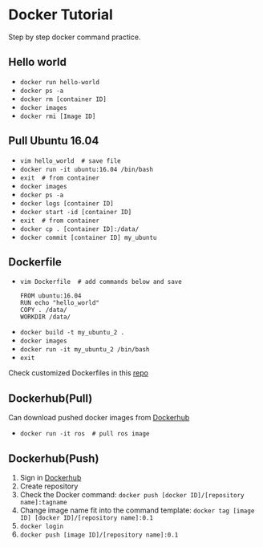 # Docker Tutorial
Step by step docker command practice.

## Hello world
- `docker run hello-world`
- `docker ps -a`
- `docker rm [container ID]`
- `docker images`
- `docker rmi [Image ID]`

## Pull Ubuntu 16.04
- `vim hello_world  # save file`
- `docker run -it ubuntu:16.04 /bin/bash`
- `exit  # from container`
- `docker images`
- `docker ps -a`
- `docker logs [container ID]`
- `docker start -id [container ID]`
- `exit  # from container`
- `docker cp . [container ID]:/data/`
- `docker commit [container ID] my_ubuntu`

## Dockerfile
- `vim Dockerfile  # add commands below and save`
	```
	FROM ubuntu:16.04
	RUN echo "hello_world"
	COPY . /data/
	WORKDIR /data/
	```
- `docker build -t my_ubuntu_2 .`
- `docker images`
- `docker run -it my_ubuntu_2 /bin/bash`
- `exit`

Check customized Dockerfiles in this [repo](https://github.com/ufoym/deepo)

## Dockerhub(Pull)
Can download pushed docker images from [Dockerhub](https://hub.docker.com/)
- `docker run -it ros  # pull ros image`

## Dockerhub(Push)
1. Sign in [Dockerhub](https://hub.docker.com/)
2. Create repository
3. Check the Docker command: `docker push [docker ID]/[repository name]:tagname`
4. Change image name fit into the command template: `docker tag [image ID] [docker ID]/[repository name]:0.1`
5. `docker login`
6. `docker push [image ID]/[repository name]:0.1`
